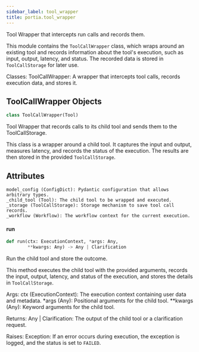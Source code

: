 ```yaml
---
sidebar_label: tool_wrapper
title: portia.tool_wrapper
---
```


Tool Wrapper that intercepts run calls and records them.

This module contains the `ToolCallWrapper` class, which wraps around an existing tool and records
information about the tool&#x27;s execution, such as input, output, latency, and status. The recorded
data is stored in `ToolCallStorage` for later use.

Classes:
    ToolCallWrapper: A wrapper that intercepts tool calls, records execution data, and stores it.

## ToolCallWrapper Objects

```python
class ToolCallWrapper(Tool)
```

Tool Wrapper that records calls to its child tool and sends them to the ToolCallStorage.

This class is a wrapper around a child tool. It captures the input and output, measures latency,
and records the status of the execution. The results are then stored in the provided
`ToolCallStorage`.

Attributes
----------
    model_config (ConfigDict): Pydantic configuration that allows arbitrary types.
    _child_tool (Tool): The child tool to be wrapped and executed.
    _storage (ToolCallStorage): Storage mechanism to save tool call records.
    _workflow (Workflow): The workflow context for the current execution.

#### run

```python
def run(ctx: ExecutionContext, *args: Any,
        **kwargs: Any) -> Any | Clarification
```

Run the child tool and store the outcome.

This method executes the child tool with the provided arguments, records the input,
output, latency, and status of the execution, and stores the details in `ToolCallStorage`.

Args:
    ctx (ExecutionContext): The execution context containing user data and metadata.
    *args (Any): Positional arguments for the child tool.
    **kwargs (Any): Keyword arguments for the child tool.

Returns:
    Any | Clarification: The output of the child tool or a clarification request.

Raises:
    Exception: If an error occurs during execution, the exception is logged, and the
        status is set to `FAILED`.

